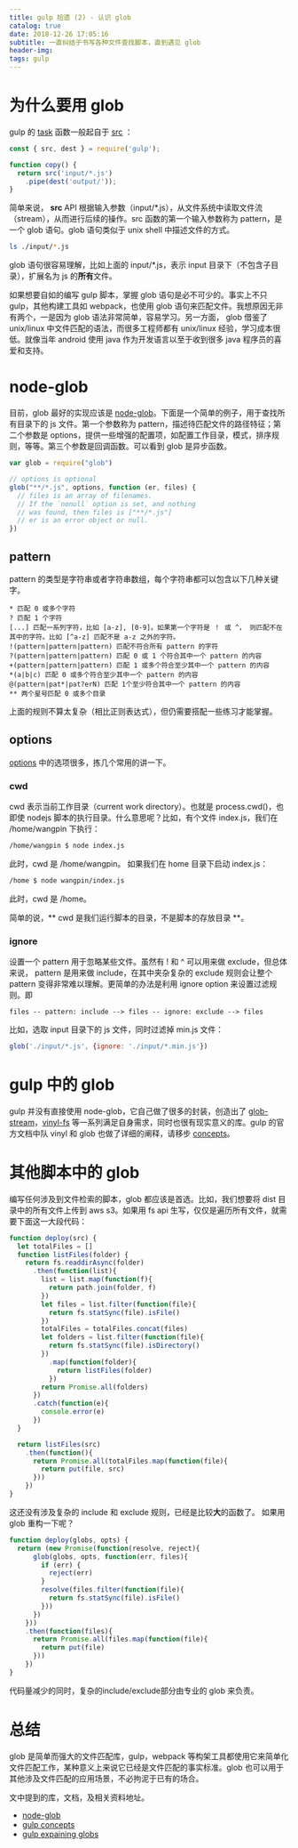 ```yaml
---
title: gulp 拾遗 (2) - 认识 glob 
catalog: true
date: 2018-12-26 17:05:16
subtitle: 一直纠结于书写各种文件查找脚本，直到遇见 glob
header-img:
tags: gulp
---
```

# 为什么要用 glob
gulp 的 [task](https://gulpjs.com/docs/en/getting-started/creating-tasks) 函数一般起自于 [src](https://gulpjs.com/docs/en/api/src) ：
```javascript
const { src, dest } = require('gulp');

function copy() {
  return src('input/*.js')
    .pipe(dest('output/'));
}
```
简单来说， **src** API 根据输入参数（input/*.js），从文件系统中读取文件流（stream），从而进行后续的操作。src 函数的第一个输入参数称为 pattern，是一个 glob 语句。glob 语句类似于 unix shell 中描述文件的方式。
```bash
ls ./input/*.js
```
glob 语句很容易理解，比如上面的 input/*.js，表示 input 目录下（不包含子目录），扩展名为 js 的**所有**文件。

如果想要自如的编写 gulp 脚本，掌握 glob 语句是必不可少的。事实上不只 gulp，其他构建工具如 webpack，也使用 glob 语句来匹配文件。我想原因无非有两个，一是因为 glob 语法非常简单，容易学习。另一方面， glob 借鉴了 unix/linux 中文件匹配的语法，而很多工程师都有 unix/linux 经验，学习成本很低。就像当年 android 使用 java 作为开发语言以至于收到很多 java 程序员的喜爱和支持。

# node-glob
目前，glob 最好的实现应该是 [node-glob](https://github.com/isaacs/node-glob)。下面是一个简单的例子，用于查找所有目录下的 js 文件。第一个参数称为 pattern，描述待匹配文件的路径特征；第二个参数是 options，提供一些增强的配置项，如配置工作目录，模式，排序规则，等等。第三个参数是回调函数。可以看到 glob 是异步函数。

```javascript
var glob = require("glob")

// options is optional
glob("**/*.js", options, function (er, files) {
  // files is an array of filenames.
  // If the `nonull` option is set, and nothing
  // was found, then files is ["**/*.js"]
  // er is an error object or null.
})
```

## pattern
pattern 的类型是字符串或者字符串数组，每个字符串都可以包含以下几种关键字。
```
* 匹配 0 或多个字符
? 匹配 1 个字符
[...] 匹配一系列字符，比如 [a-z], [0-9]。如果第一个字符是 ！ 或 ^， 则匹配不在其中的字符。比如 [^a-z] 匹配不是 a-z 之外的字符。
!(pattern|pattern|pattern) 匹配不符合所有 pattern 的字符
?(pattern|pattern|pattern) 匹配 0 或 1 个符合其中一个 pattern 的内容
+(pattern|pattern|pattern) 匹配 1 或多个符合至少其中一个 pattern 的内容
*(a|b|c) 匹配 0 或多个符合至少其中一个 pattern 的内容
@(pattern|pat*|pat?erN) 匹配 1个至少符合其中一个 pattern 的内容
** 两个星号匹配 0 或多个目录
```
上面的规则不算太复杂（相比正则表达式），但仍需要搭配一些练习才能掌握。

## options
[options]((https://gulpjs.com/docs/en/api/src#options)) 中的选项很多，拣几个常用的讲一下。
### cwd 
cwd 表示当前工作目录（current work directory）。也就是 process.cwd()，也即使 nodejs 脚本的执行目录。什么意思呢？比如，有个文件 index.js，我们在 /home/wangpin 下执行：
```bash
/home/wangpin $ node index.js
```
此时，cwd 是 /home/wangpin。
如果我们在 home 目录下启动 index.js：
```bash
/home $ node wangpin/index.js
```
此时，cwd 是 /home。

简单的说，** cwd 是我们运行脚本的目录，不是脚本的存放目录 **。

### ignore
设置一个 pattern 用于忽略某些文件。虽然有 ! 和 ^ 可以用来做 exclude，但总体来说， pattern 是用来做 include，在其中夹杂复杂的 exclude 规则会让整个 pattern 变得非常难以理解。更简单的办法是利用 ignore option 来设置过滤规则。即
```
files -- pattern: include --> files -- ignore: exclude --> files
```
比如，选取 input 目录下的 js 文件，同时过滤掉 min.js 文件：
```javascript
glob('./input/*.js', {ignore: './input/*.min.js'})
```

# gulp 中的 glob
gulp 并没有直接使用 node-glob，它自己做了很多的封装，创造出了 [glob-stream](https://github.com/gulpjs/glob-stream)，[vinyl-fs](https://github.com/gulpjs/vinyl-fs) 等一系列满足自身需求，同时也很有现实意义的库。gulp 的官方文档中队 vinyl 和 glob 也做了详细的阐释，请移步 [concepts](https://gulpjs.com/docs/en/api/)。

# 其他脚本中的 glob
编写任何涉及到文件检索的脚本，glob 都应该是首选。比如，我们想要将 dist 目录中的所有文件上传到 aws s3。如果用 fs api 生写，仅仅是遍历所有文件，就需要下面这一大段代码：
```javascript
function deploy(src) {
  let totalFiles = []
  function listFiles(folder) {
    return fs.readdirAsync(folder)
      .then(function(list){
        list = list.map(function(f){
          return path.join(folder, f)
        })
        let files = list.filter(function(file){
          return fs.statSync(file).isFile()
        })
        totalFiles = totalFiles.concat(files)
        let folders = list.filter(function(file){
          return fs.statSync(file).isDirectory()
        })
          .map(function(folder){
            return listFiles(folder)
          })
        return Promise.all(folders)
      })
      .catch(function(e){
        console.error(e)
      })
  }

  return listFiles(src)
    .then(function(){
      return Promise.all(totalFiles.map(function(file){
        return put(file, src)
      }))
    })
}
```
这还没有涉及复杂的 include 和 exclude 规则，已经是比较**大**的函数了。
如果用 glob 重构一下呢？
```javascript
function deploy(globs, opts) {
  return (new Promise(function(resolve, reject){
      glob(globs, opts, function(err, files){
        if (err) {
          reject(err)
        }
        resolve(files.filter(function(file){
          return fs.statSync(file).isFile()
        }))
      })
    }))
    .then(function(files){
      return Promise.all(files.map(function(file){
        return put(file)
      }))
    })
}
```
代码量减少的同时，复杂的include/exclude部分由专业的 glob 来负责。

# 总结
glob 是简单而强大的文件匹配库，gulp，webpack 等构架工具都使用它来简单化文件匹配工作，某种意义上来说它已经是文件匹配的事实标准。glob 也可以用于其他涉及文件匹配的应用场景，不必拘泥于已有的场合。

文中提到的库，文档，及相关资料地址。
* [node-glob](https://github.com/isaacs/node-glob)
* [gulp concepts](https://gulpjs.com/docs/en/api/concepts)
* [gulp expaining globs](https://gulpjs.com/docs/en/getting-started/explaining-globs)






